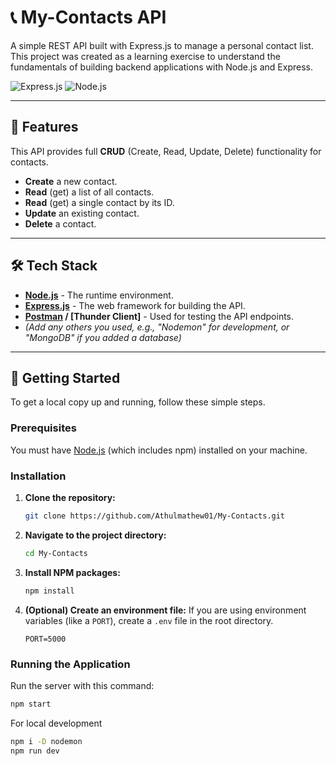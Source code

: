 # 📞 My-Contacts API

A simple REST API built with Express.js to manage a personal contact list. This project was created as a learning exercise to understand the fundamentals of building backend applications with Node.js and Express.

![Express.js](https://img.shields.io/badge/Express.js-000000?style=for-the-badge&logo=express&logoColor=white)
![Node.js](https://img.shields.io/badge/Node.js-339933?style=for-the-badge&logo=nodedotjs&logoColor=white)

---

## 🚀 Features

This API provides full **CRUD** (Create, Read, Update, Delete) functionality for contacts.

* **Create** a new contact.
* **Read** (get) a list of all contacts.
* **Read** (get) a single contact by its ID.
* **Update** an existing contact.
* **Delete** a contact.

---

## 🛠️ Tech Stack

* **[Node.js](https://nodejs.org/)** - The runtime environment.
* **[Express.js](https://expressjs.com/)** - The web framework for building the API.
* **[Postman](https://www.postman.com/) / [Thunder Client]** - Used for testing the API endpoints.
* *(Add any others you used, e.g., "Nodemon" for development, or "MongoDB" if you added a database)*

---

## 🏁 Getting Started

To get a local copy up and running, follow these simple steps.

### Prerequisites

You must have [Node.js](https://nodejs.org/en/download/) (which includes npm) installed on your machine.

### Installation

1.  **Clone the repository:**
    ```sh
    git clone https://github.com/Athulmathew01/My-Contacts.git
    ```

2.  **Navigate to the project directory:**
    ```sh
    cd My-Contacts
    ```

3.  **Install NPM packages:**
    ```sh
    npm install
    ```

4.  **(Optional) Create an environment file:**
    If you are using environment variables (like a `PORT`), create a `.env` file in the root directory.
    ```
    PORT=5000
    ```

### Running the Application

Run the server with this command:

```sh
npm start
```
For local development
```sh
npm i -D nodemon
npm run dev